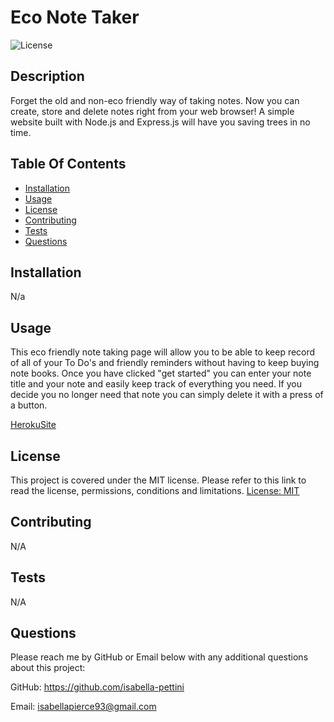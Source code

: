 # Eco Note Taker
![License](https://img.shields.io/badge/license-MIT-green)

## Description
Forget the old and non-eco friendly way of taking notes. Now you can create, store and delete notes right from your web browser! A simple website built with Node.js and Express.js will have you saving trees in no time.

## Table Of Contents 
  - [Installation](#installation)
  - [Usage](#usage)
  - [License](#license)
  - [Contributing](#contributing)
  - [Tests](#tests)
  - [Questions](#questions)

## Installation
N/a

## Usage
This eco friendly note taking page will allow you to be able to keep record of all of your To Do's and friendly reminders without having to keep buying note books. Once you have clicked "get started" you can enter your note title and your note and easily keep track of everything you need. If you decide you no longer need that note you can simply delete it with a press of a button. 

[HerokuSite](https://eco-note-taker.herokuapp.com/)

## License
This project is covered under the MIT license. Please refer to this link to read the license, permissions, conditions and limitations.
[License: MIT](https://choosealicense.com/licenses/mit/)

## Contributing
N/A

## Tests
N/A

## Questions
Please reach me by GitHub or Email below with any additional questions about this project:

GitHub: https://github.com/isabella-pettini

Email:  isabellapierce93@gmail.com